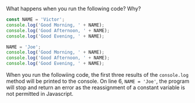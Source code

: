 What happens when you run the following code? Why?

```js
const NAME = 'Victor';
console.log('Good Morning, ' + NAME);
console.log('Good Afternoon, ' + NAME);
console.log('Good Evening, ' + NAME);

NAME = 'Joe';
console.log('Good Morning, ' + NAME);
console.log('Good Afternoon, ' + NAME);
console.log('Good Evening, ' + NAME);
```

When you run the followiing code, the first three results of the `console.log` method will be printed to the console.  On line 6, `NAME = 'Joe'`, the program will stop and return an error as the reassignment of a constant variable is not permitted in Javascript.
